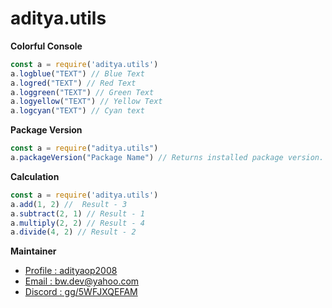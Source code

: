 # aditya.utils

__Colorful Console__
```javascript
const a = require('aditya.utils')
a.logblue("TEXT") // Blue Text
a.logred("TEXT") // Red Text
a.loggreen("TEXT") // Green Text
a.logyellow("TEXT") // Yellow Text
a.logcyan("TEXT") // Cyan text
``` 

__Package Version__
```javascript
const a = require("aditya.utils")
a.packageVersion("Package Name") // Returns installed package version.
```
__Calculation__ 

```javascript
const a = require('aditya.utils')
a.add(1, 2) //  Result - 3
a.subtract(2, 1) // Result - 1
a.multiply(2, 2) // Result - 4
a.divide(4, 2) // Result - 2
```
**Maintainer**

- [Profile : adityaop2008](https://github.com/adityaop2008 "Aditya")
- [Email : bw.dev@yahoo.com](mailto:bw.dev@yahoo.com?subject=Hi% "Hi!")
- [Discord : gg/5WFJXQEFAM](https://discord.gg/5WFJXQEFAM "Welcome")
